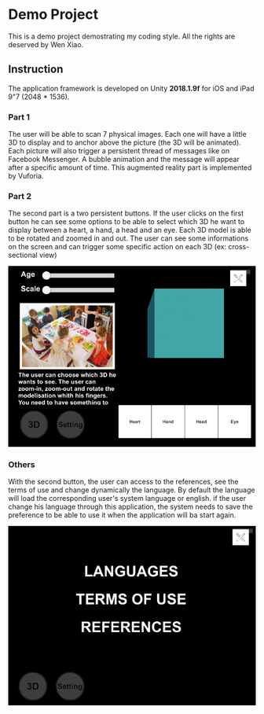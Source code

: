 # Demo Project

This is a demo project demostrating my coding style. All the rights are deserved by Wen Xiao.

## Instruction

The application framework is developed on Unity **2018.1.9f** for iOS and iPad 9"7 (2048 * 1536). 

### Part 1

The user will be able to scan 7 physical images. Each one will have a little 3D to display and to anchor above the picture (the 3D will be animated). Each picture will also trigger a persistent thread of messages like on Facebook Messenger. A bubble animation and the message will appear after a specific amount of time. This augmented reality part is implemented by Vuforia.

### Part 2

The second part is a two persistent buttons. If the user clicks on the first button he can see some options to be able to select which 3D he want to display between a heart, a hand, a head and an eye. Each 3D model is able to be rotated and zoomed in and out. The user can see some informations on the screen and can trigger some specific action on each 3D (ex:  cross-sectional view)

![Screen Shot 2019-01-25 at 10.58.42](https://github.com/Silver92/UnityProjectDemo/blob/master/Screen%20Shot%202019-01-25%20at%2010.58.42.png)

### Others

With the second button, the user can access to the references, see the terms of use and change dynamically the language. By default the language will load the corresponding user's system language or english. if the user change his language through this application, the system needs to save the preference to be able to use it when the application will ba start again.

![Screen Shot 2019-01-25 at 10.58.23](https://github.com/Silver92/UnityProjectDemo/blob/master/Screen%20Shot%202019-01-25%20at%2010.58.23.png)